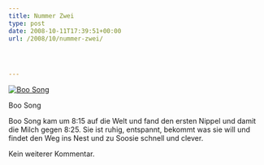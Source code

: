 ```yaml
---
title: Nummer Zwei
type: post
date: 2008-10-11T17:39:51+00:00
url: /2008/10/nummer-zwei/




---
```

<div class="flickr">
  <a href="http://www.flickr.com/photos/schreibblogade/2933096037/" title="Boo Song"><img src="//farm4.static.flickr.com/3210/2933096037_3d5fdc6298.jpg" alt="Boo Song" /></a></p>

  <p>
    Boo Song
  </p>
</div>

Boo Song kam um 8:15 auf die Welt und fand den ersten Nippel und damit die Milch gegen 8:25. Sie ist ruhig, entspannt, bekommt was sie will und findet den Weg ins Nest und zu Soosie schnell und clever.

Kein weiterer Kommentar.
